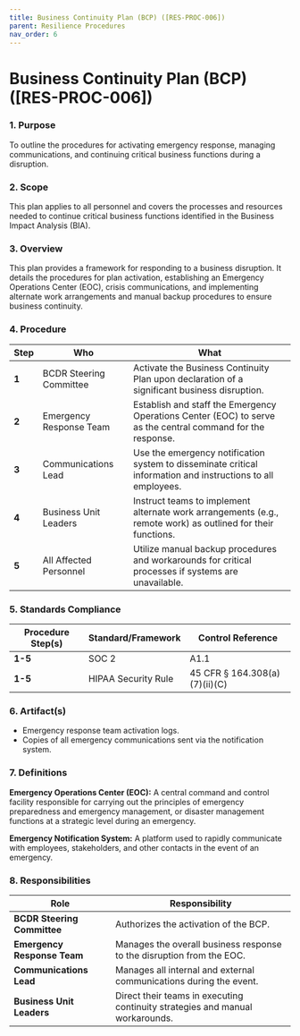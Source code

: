 ```yaml
---
title: Business Continuity Plan (BCP) ([RES-PROC-006])
parent: Resilience Procedures
nav_order: 6
---
```


# Business Continuity Plan (BCP) ([RES-PROC-006])

### 1. Purpose

To outline the procedures for activating emergency response, managing communications, and continuing critical business functions during a disruption.

### 2. Scope

This plan applies to all personnel and covers the processes and resources needed to continue critical business functions identified in the Business Impact Analysis (BIA).

### 3. Overview

This plan provides a framework for responding to a business disruption. It details the procedures for plan activation, establishing an Emergency Operations Center (EOC), crisis communications, and implementing alternate work arrangements and manual backup procedures to ensure business continuity.

### 4. Procedure

| **Step** | **Who** | **What** |
| --- | --- | --- |
| **1** | BCDR Steering Committee | Activate the Business Continuity Plan upon declaration of a significant business disruption. |
| **2** | Emergency Response Team | Establish and staff the Emergency Operations Center (EOC) to serve as the central command for the response. |
| **3** | Communications Lead | Use the emergency notification system to disseminate critical information and instructions to all employees. |
| **4** | Business Unit Leaders | Instruct teams to implement alternate work arrangements (e.g., remote work) as outlined for their functions. |
| **5** | All Affected Personnel | Utilize manual backup procedures and workarounds for critical processes if systems are unavailable. |

### 5. Standards Compliance

| **Procedure Step(s)** | **Standard/Framework** | **Control Reference** |
| --- | --- | --- |
| **1-5** | SOC 2 | A1.1 |
| **1-5** | HIPAA Security Rule | 45 CFR § 164.308(a)(7)(ii)(C) |

### 6. Artifact(s)

- Emergency response team activation logs.
- Copies of all emergency communications sent via the notification system.

### 7. Definitions

**Emergency Operations Center (EOC):** A central command and control facility responsible for carrying out the principles of emergency preparedness and emergency management, or disaster management functions at a strategic level during an emergency.

**Emergency Notification System:** A platform used to rapidly communicate with employees, stakeholders, and other contacts in the event of an emergency.

### 8. Responsibilities

| **Role** | **Responsibility** |
| --- | --- |
| **BCDR Steering Committee** | Authorizes the activation of the BCP. |
| **Emergency Response Team** | Manages the overall business response to the disruption from the EOC. |
| **Communications Lead** | Manages all internal and external communications during the event. |
| **Business Unit Leaders** | Direct their teams in executing continuity strategies and manual workarounds. |
